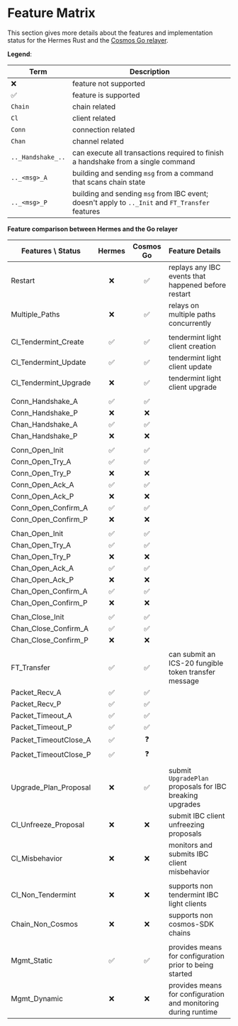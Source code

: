 # Feature Matrix
This section gives more details about the features and implementation status for the Hermes Rust and the [Cosmos Go relayer][cosmos-go-relayer].

__Legend__:

| Term              | Description                                                                                      |
| -----             | -----------                                                                                      |
| ❌                | feature not supported                                                                            |
| ✅                | feature is supported                                                                             |
| `Chain`           | chain related                                                                                    |
| `Cl`              | client related                                                                                   |
| `Conn`            | connection related                                                                               |
| `Chan`            | channel related                                                                                  |
| `.._Handshake_..`   | can execute all transactions required to finish a handshake from a single command                |
| `.._<msg>_A`      | building and sending `msg` from a command that scans chain state                                 |
| `.._<msg>_P`      | building and sending `msg` from IBC event; doesn't apply to `.._Init` and `FT_Transfer` features |

__Feature comparison between Hermes and the Go relayer__ 

| Features \      Status | Hermes | Cosmos Go | Feature Details  |
| ---------------------- | :---: | :----: |:-------|
| Restart                | ❌    | ✅     | replays any IBC events that happened before restart
| Multiple_Paths         | ❌    | ✅     | relays on multiple paths concurrently
|                        |       |        |
| Cl_Tendermint_Create   | ✅    | ✅     | tendermint light client creation
| Cl_Tendermint_Update   | ✅    | ✅     | tendermint light client update
| Cl_Tendermint_Upgrade  | ❌    | ✅     | tendermint light client upgrade
|                        |       |        |
| Conn_Handshake_A       | ✅    | ✅     |
| Conn_Handshake_P       | ❌    | ❌     |
| Chan_Handshake_A       | ✅    | ✅     |
| Chan_Handshake_P       | ❌    | ❌     |
|                        |       |        |
| Conn_Open_Init         | ✅    | ✅     |
| Conn_Open_Try_A        | ✅    | ✅     |
| Conn_Open_Try_P        | ❌    | ❌     |
| Conn_Open_Ack_A        | ✅    | ✅     |
| Conn_Open_Ack_P        | ❌    | ❌     |
| Conn_Open_Confirm_A    | ✅    | ✅     |
| Conn_Open_Confirm_P    | ❌    | ❌     |
|                        |       |        |
| Chan_Open_Init         | ✅    | ✅     |
| Chan_Open_Try_A        | ✅    | ✅     |
| Chan_Open_Try_P        | ❌    | ❌     |
| Chan_Open_Ack_A        | ✅    | ✅     |
| Chan_Open_Ack_P        | ❌    | ❌     |
| Chan_Open_Confirm_A    | ✅    | ✅     |
| Chan_Open_Confirm_P    | ❌    | ❌     |
|                        |       |        |
| Chan_Close_Init        | ✅    | ✅     |
| Chan_Close_Confirm_A   | ✅    | ✅     |
| Chan_Close_Confirm_P   | ❌    | ❌     |
|                        |       |        |
| FT_Transfer            | ✅    | ✅     | can submit an ICS-20 fungible token transfer message
| Packet_Recv_A          | ✅    | ✅     |
| Packet_Recv_P          | ✅    | ✅     |
| Packet_Timeout_A       | ✅    | ✅     |
| Packet_Timeout_P       | ✅    | ✅     |
| Packet_TimeoutClose_A  | ✅    | ❓     |
| Packet_TimeoutClose_P  | ✅    | ❓     |
|                        |       |        |
| Upgrade_Plan_Proposal  | ❌    | ✅     | submit `UpgradePlan` proposals for IBC breaking upgrades
| Cl_Unfreeze_Proposal   | ❌    | ❌     | submit IBC client unfreezing proposals
| Cl_Misbehavior         | ❌    | ❌     | monitors and submits IBC client misbehavior
|                        |       |        |
| Cl_Non_Tendermint      | ❌    | ❌     | supports non tendermint IBC light clients
| Chain_Non_Cosmos       | ❌    | ❌     | supports non cosmos-SDK chains
|                        |       |        |
| Mgmt_Static            | ✅    | ✅     | provides means for configuration prior to being started
| Mgmt_Dynamic           | ❌    | ❌     | provides means for configuration and monitoring during runtime


[cosmos-go-relayer]: https://github.com/cosmos/relayer